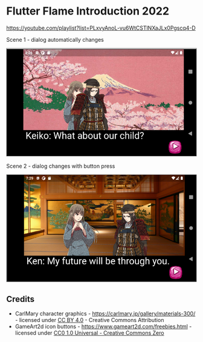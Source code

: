# Flutter Flame Introduction 2022

https://youtube.com/playlist?list=PLxvyAnoL-vu6WtCSTlNXaJLx0Pgscq4-D

Scene 1 - dialog automatically changes

![screenshot](readme_assets/screenshot_2022_01_20.png)

Scene 2 - dialog changes with button press

![scene 2](readme_assets/screenshot_2022_01_20_scene_2.png)

## Credits

* CarlMary character graphics - https://carlmary.jp/gallery/materials-300/ - licensed under [CC BY 4.0](https://creativecommons.org/licenses/by/4.0/) - Creative Commons Attribution
* GameArt2d icon buttons - https://www.gameart2d.com/freebies.html - licensed under [CC0 1.0 Universal - Creative Commons Zero](https://creativecommons.org/publicdomain/zero/1.0/)
